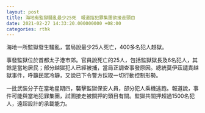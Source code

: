 ```yaml
---
layout: post
title: 海地有監獄騷亂最少25死　報道指犯罪集團欲接走頭目
date: 2021-02-27 14:33:20.000000000 +08:00
categories: rthk
---
```


海地一所監獄發生騷亂，當局說最少25人死亡，400多名犯人越獄。

事發監獄位於首都太子港市郊。官員說死亡的25人，包括監獄獄長及6名犯人，其餘是當地居民；部分越獄犯人已經被捕，當局正調查事發原因。總統莫伊茲譴責越獄事件，呼籲民眾冷靜，又說已下令警方採取一切行動控制形勢。

一批武裝分子在當地星期四，襲擊監獄保安人員，部分犯人乘機逃跑。報道說，事件可能與當地犯罪集團，試圖接走被關押的頭目有關。監獄共關押超過1500名犯人，遠超設計的承載能力。
